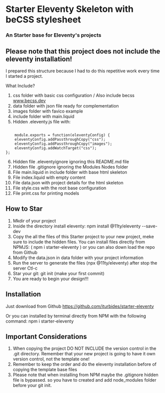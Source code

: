 # Starter Eleventy Skeleton with beCSS stylesheet

### An Starter base for Eleventy's projects

## Please note that this project does not include the eleventy installation!
I prepared this structure because I had to do this repetitive work every time I started a project.


What Include?

1. css folder with basic css configuration / Also include becss www.becss.dev
2. data folder with json file ready for complementation
3. images folder with favico example
4. include folder with main.liquid
5. Hidden .eleventy.js file with:
<code>
    module.exports = function(eleventyConfig) {
	eleventyConfig.addPassthroughCopy("css");
	eleventyConfig.addPassthroughCopy("images");
	eleventyConfig.addWatchTarget("css");
};
</code>

6. Hidden file .eleventyignore ignoring this README.md file
7. Hidden file .gitignore ignoring the Modules Nodes folder
8. File main.liquid in include folder with base html skeleton
9. File index.liquid with empty content
10. File data.json with project details for the html skeleton
11. File style.css with the root base configuration
12. File print.css for printing models

## How to Star

1. Mkdir of your project
2. Inside the directory install eleventy: npm install @11ty/eleventy --save-dev
3. Copy the all the files of this Starter project to your new project, meke sure to include the hidden files. You can install files directly from NPMJS: ( npm i starter-eleventy ) or you can also down load the repo from Github
4. Modify the data.json in data folder with your project information
5. Run the server to generate the files (npx @11ty/eleventy) after stop the server Ctl-c
6. Star your git: git init (make your first commit)
7. You are ready to begin your design!!!

## Installation
Just download from Github
https://github.com/iturbides/starter-eleventy

Or you can installed by terminal directly from NPM with the following command:
npm i starter-eleventy

## Important Considerations
1. When copying the project DO NOT INCLUDE the version control in the .git directory. Remember that your new project is going to have it own version control, not the template one!
2. Remember to keep the order and do the eleventy installation before of copying the template base files
3. Please note that when installing from NPM maybe the .gitignore hidden file is bypassed. so you have to created and add node_modules folder before your git init.



